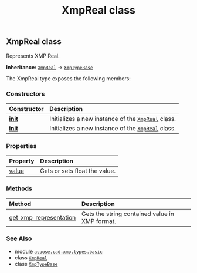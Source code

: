 ﻿---
title: XmpReal class
second_title: Aspose.CAD for Python via .NET API References
description: 
type: docs
weight: 40
url: /aspose.cad.xmp.types.basic/xmpreal/
is_root: false
---

## XmpReal class

Represents XMP Real.



**Inheritance:** [`XmpReal`](/cad/python-net/aspose.cad.xmp.types.basic/xmpreal) → 
[`XmpTypeBase`](/cad/python-net/aspose.cad.xmp.types/xmptypebase)



The XmpReal type exposes the following members:

### Constructors
| Constructor | Description |
| :- | :- |
| [__init__](/cad/python-net/aspose.cad.xmp.types.basic/xmpreal/__init__/#float) | Initializes a new instance of the [`XmpReal`](/cad/python-net/aspose.cad.xmp.types.basic/xmpreal) class. |
| [__init__](/cad/python-net/aspose.cad.xmp.types.basic/xmpreal/__init__/#str) | Initializes a new instance of the [`XmpReal`](/cad/python-net/aspose.cad.xmp.types.basic/xmpreal) class. |


### Properties
| Property | Description |
| :- | :- |
| [value](/cad/python-net/aspose.cad.xmp.types.basic/xmpreal/value) | Gets or sets float the value. |


### Methods
| Method | Description |
| :- | :- |
| [get_xmp_representation](/cad/python-net/aspose.cad.xmp.types.basic/xmpreal/get_xmp_representation/#) | Gets the string contained value in XMP format. |



### See Also
* module [`aspose.cad.xmp.types.basic`](..)
* class [`XmpReal`](/cad/python-net/aspose.cad.xmp.types.basic/xmpreal)
* class [`XmpTypeBase`](/cad/python-net/aspose.cad.xmp.types/xmptypebase)
